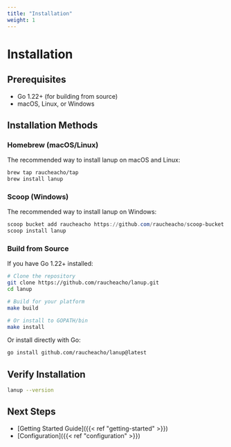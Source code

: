 ```yaml
---
title: "Installation"
weight: 1
---
```


# Installation

## Prerequisites

- Go 1.22+ (for building from source)
- macOS, Linux, or Windows

## Installation Methods

### Homebrew (macOS/Linux)

The recommended way to install lanup on macOS and Linux:

```bash
brew tap raucheacho/tap
brew install lanup
```

### Scoop (Windows)

The recommended way to install lanup on Windows:

```powershell
scoop bucket add raucheacho https://github.com/raucheacho/scoop-bucket
scoop install lanup
```

### Build from Source

If you have Go 1.22+ installed:

```bash
# Clone the repository
git clone https://github.com/raucheacho/lanup.git
cd lanup

# Build for your platform
make build

# Or install to GOPATH/bin
make install
```

Or install directly with Go:

```bash
go install github.com/raucheacho/lanup@latest
```

## Verify Installation

```bash
lanup --version
```

## Next Steps

- [Getting Started Guide]({{< ref "getting-started" >}})
- [Configuration]({{< ref "configuration" >}})
